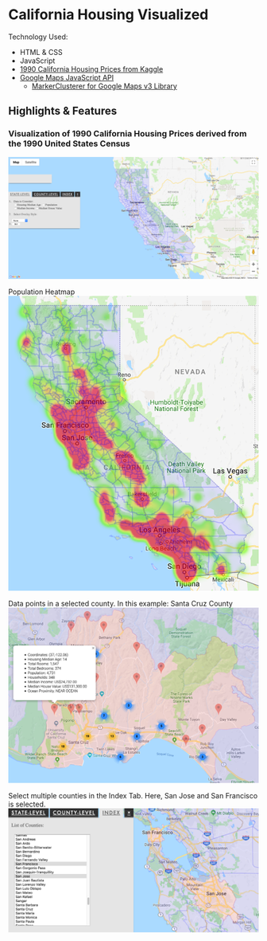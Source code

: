 # California Housing Visualized

Technology Used:
* HTML & CSS
* JavaScript
* [1990 California Housing Prices from Kaggle](https://www.kaggle.com/camnugent/california-housing-prices)
* [Google Maps JavaScript API](https://developers.google.com/maps/documentation/javascript/reference/)
  * [MarkerClusterer for Google Maps v3 Library](https://github.com/googlemaps/v3-utility-library/tree/master/markerclusterer)

## Highlights & Features

### Visualization of 1990 California Housing Prices derived from the 1990 United States Census

![map-main](/report/map-main.png)

Population Heatmap
![heatmap-population](/report/state-level-heatmap-population.png)

Data points in a selected county. In this example: Santa Cruz County
![county-level-tab-markers](/report/county-level-tab-markers.png)

Select multiple counties in the Index Tab. Here, San Jose and San Francisco is selected.
![index-tab-select](/report/index-tab-select.png)
